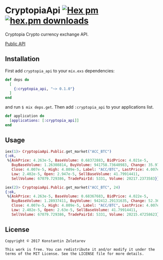 # CryptopiaApi [![Hex pm](http://img.shields.io/hexpm/v/cryptopia_api.svg?style=flat)](https://hex.pm/packages/cryptopia_api) [![hex.pm downloads](https://img.shields.io/hexpm/dt/cryptopia_api.svg?style=flat)](https://hex.pm/packages/cryptopia_api)

Cryptopia Crypto currency exchange API.

[Public API](https://www.cryptopia.co.nz/Forum/Thread/255)

## Installation

First add `cryptopia_api` to your `mix.exs` dependencies:

```elixir
def deps do
  [
    {:cryptopia_api, "~> 0.1.0"}
  ]
end
```

and run `$ mix deps.get`. Then add `:cryptopia_api` to your applications list.

```elixir
def application do
  [applications: [:cryptopia_api]]
end
```
## Usage

```elixir
iex(1)> CryptopiaApi.Public.get_market("ACC_BTC")
{:ok,
 %{AskPrice: 4.263e-5, BaseVolume: 0.68372883, BidPrice: 4.021e-5,
   BuyBaseVolume: 1.26308814, BuyVolume: 941758.73640983, Change: 35.97,
   Close: 4.007e-5, High: 4.809e-5, Label: "ACC/BTC", LastPrice: 4.007e-5,
   Low: 2.402e-5, Open: 2.947e-5, SellBaseVolume: 41.79914411,
   SellVolume: 67079.729386, TradePairId: 5331, Volume: 20217.2373583}}

iex(2)> CryptopiaApi.Public.get_market("ACC_BTC", 24)
{:ok,
 %{AskPrice: 4.263e-5, BaseVolume: 0.68367683, BidPrice: 4.022e-5,
   BuyBaseVolume: 1.28937411, BuyVolume: 942412.29131635, Change: 52.36,
   Close: 4.007e-5, High: 4.809e-5, Label: "ACC/BTC", LastPrice: 4.007e-5,
   Low: 2.402e-5, Open: 2.63e-5, SellBaseVolume: 41.79914411,
   SellVolume: 67079.729386, TradePairId: 5331, Volume: 20215.47258623}}
```

## License

    Copyright © 2017 Konstantin Zolotarev

    This work is free. You can redistribute it and/or modify it under the
    terms of the MIT License. See the LICENSE file for more details.
